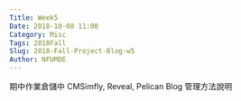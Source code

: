 ```yaml
---
Title: Week5
Date: 2018-10-08 11:00
Category: Misc
Tags: 2018Fall
Slug: 2018-Fall-Project-Blog-w5
Author: NFUMDE
---
```


期中作業倉儲中 CMSimfly, Reveal, Pelican Blog 管理方法說明

<!-- PELICAN_END_SUMMARY -->



